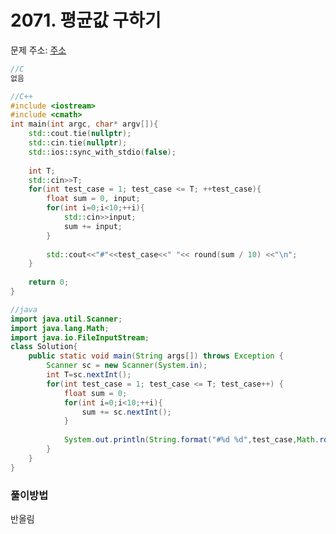 # 2071. 평균값 구하기

문제 주소: [주소](https://swexpertacademy.com/main/code/problem/problemDetail.do?contestProbId=AV5QRnJqA5cDFAUq&categoryId=AV5QRnJqA5cDFAUq&categoryType=CODE)

```c
//C
없음
```

```c++
//C++
#include <iostream>
#include <cmath>
int main(int argc, char* argv[]){
	std::cout.tie(nullptr);
    std::cin.tie(nullptr);
    std::ios::sync_with_stdio(false);
    
    int T;
    std::cin>>T;
    for(int test_case = 1; test_case <= T; ++test_case){
        float sum = 0, input;
        for(int i=0;i<10;++i){
        	std::cin>>input;
            sum += input;
        }
        
    	std::cout<<"#"<<test_case<<" "<< round(sum / 10) <<"\n";
    }
    
    return 0;
}
```

```java
//java
import java.util.Scanner;
import java.lang.Math;
import java.io.FileInputStream;
class Solution{
	public static void main(String args[]) throws Exception	{
		Scanner sc = new Scanner(System.in);
		int T=sc.nextInt();
		for(int test_case = 1; test_case <= T; test_case++)	{
            float sum = 0;
			for(int i=0;i<10;++i){
                sum += sc.nextInt();
            }
            
            System.out.println(String.format("#%d %d",test_case,Math.round(sum/10)));
        }
	}
}
```



### 풀이방법

반올림
